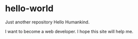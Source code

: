 # hello-world
Just another repository
Hello Humankind.

I want to become a web developer.
I hope this site will help me.
